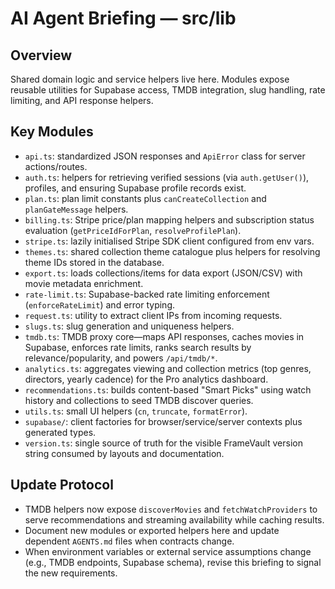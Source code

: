 # AI Agent Briefing — src/lib

## Overview
Shared domain logic and service helpers live here. Modules expose reusable utilities for Supabase access, TMDB integration, slug handling, rate limiting, and API response helpers.

## Key Modules
- `api.ts`: standardized JSON responses and `ApiError` class for server actions/routes.
- `auth.ts`: helpers for retrieving verified sessions (via `auth.getUser()`), profiles, and ensuring Supabase profile records exist.
- `plan.ts`: plan limit constants plus `canCreateCollection` and `planGateMessage` helpers.
- `billing.ts`: Stripe price/plan mapping helpers and subscription status evaluation (`getPriceIdForPlan`, `resolveProfilePlan`).
- `stripe.ts`: lazily initialised Stripe SDK client configured from env vars.
- `themes.ts`: shared collection theme catalogue plus helpers for resolving theme IDs stored in the database.
- `export.ts`: loads collections/items for data export (JSON/CSV) with movie metadata enrichment.
- `rate-limit.ts`: Supabase-backed rate limiting enforcement (`enforceRateLimit`) and error typing.
- `request.ts`: utility to extract client IPs from incoming requests.
- `slugs.ts`: slug generation and uniqueness helpers.
- `tmdb.ts`: TMDB proxy core—maps API responses, caches movies in Supabase, enforces rate limits, ranks search results by relevance/popularity, and powers `/api/tmdb/*`.
- `analytics.ts`: aggregates viewing and collection metrics (top genres, directors, yearly cadence) for the Pro analytics dashboard.
- `recommendations.ts`: builds content-based "Smart Picks" using watch history and collections to seed TMDB discover queries.
- `utils.ts`: small UI helpers (`cn`, `truncate`, `formatError`).
- `supabase/`: client factories for browser/service/server contexts plus generated types.
- `version.ts`: single source of truth for the visible FrameVault version string consumed by layouts and documentation.

## Update Protocol
- TMDB helpers now expose `discoverMovies` and `fetchWatchProviders` to serve recommendations and streaming availability while caching results.
- Document new modules or exported helpers here and update dependent `AGENTS.md` files when contracts change.
- When environment variables or external service assumptions change (e.g., TMDB endpoints, Supabase schema), revise this briefing to signal the new requirements.

